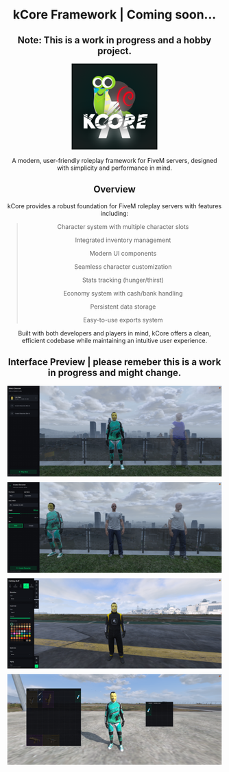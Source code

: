 <div align="center">

# kCore Framework | Coming soon...

## Note: This is a work in progress and a hobby project.

<kbd><img src="assets/kCore.png" alt="kCore Logo" width="200" /></kbd>

A modern, user-friendly roleplay framework for FiveM servers, designed with simplicity and performance in mind.

## Overview

kCore provides a robust foundation for FiveM roleplay servers with features including:

> Character system with multiple character slots
>
> Integrated inventory management
>
> Modern UI components
>
> Seamless character customization
>
> Stats tracking (hunger/thirst)
>
> Economy system with cash/bank handling
>
> Persistent data storage
>
> Easy-to-use exports system

Built with both developers and players in mind, kCore offers a clean, efficient codebase while maintaining an intuitive user experience.

## Interface Preview | please remeber this is a work in progress and might change.

<div style="display: flex; justify-content: center; gap: 10px; flex-wrap: wrap;"></kbd>
    <kbd><img src="assets/multichar.PNG" alt="Multi-Character System" width="500" /></kbd>
    <kbd><img src="assets/createchar.PNG" alt="Character Creation" width="500" /></kbd>
    <kbd><img src="assets/clothing.PNG" alt="Clothing System" width="500" /></kbd>
    <kbd><img src="assets/inventory.PNG" alt="Inventory System" width="500" /></kbd>
</div>

</div>
